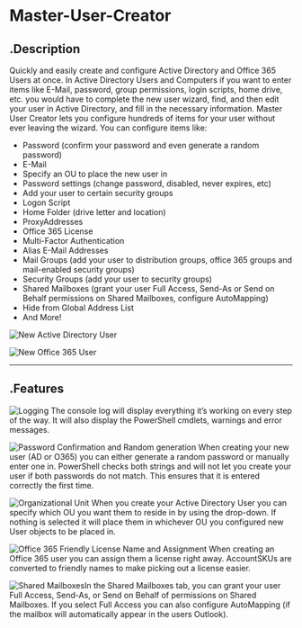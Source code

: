 # Master-User-Creator

## .Description
Quickly and easily create and configure Active Directory and Office 365 Users at once. In Active Directory Users and Computers if you want to enter items like E-Mail, password, group permissions, login scripts, home drive, etc. you would have to complete the new user wizard, find, and then edit your user in Active Directory, and fill in the necessary information. Master User Creator lets you configure hundreds of items for your user without ever leaving the wizard. You can configure items like:
- Password (confirm your password and even generate a random password)
- E-Mail
- Specify an OU to place the new user in
- Password settings (change password, disabled, never expires, etc)
- Add your user to certain security groups
- Logon Script
- Home Folder (drive letter and location)
- ProxyAddresses
- Office 365 License
- Multi-Factor Authentication
- Alias E-Mail Addresses
- Mail Groups (add your user to distribution groups, office 365 groups and mail-enabled security groups)
- Security Groups (add your user to security groups)
- Shared Mailboxes (grant your user Full Access, Send-As or Send on Behalf permissions on Shared Mailboxes, configure AutoMapping)
- Hide from Global Address List
- And More!

![New Active Directory User](http://thelazyadministrator.com/wp-content/uploads/2018/07/Webp.net-gifmaker-2.gif)

![New Office 365 User](http://thelazyadministrator.com/wp-content/uploads/2018/07/Webp.net-gifmaker-3.gif)

___

## .Features

![Logging](http://thelazyadministrator.com/wp-content/uploads/2018/07/ezgif.com-video-to-gif-2.gif)
The console log will display everything it’s working on every step of the way. It will also display the PowerShell cmdlets, warnings and error messages.


![Password Confirmation and Random generation](http://thelazyadministrator.com/wp-content/uploads/2018/07/ezgif.com-video-to-gif-1.gif)
When creating your new user (AD or O365) you can either generate a random password or manually enter one in. PowerShell checks both strings and will not let you create your user if both passwords do not match. This ensures that it is entered correctly the first time.

![Organizational Unit](http://thelazyadministrator.com/wp-content/uploads/2018/07/OU-Place.png)
When you create your Active Directory User you can specify which OU you want them to reside in by using the drop-down. If nothing is selected it will place them in whichever OU you configured new User objects to be placed in.

![Office 365 Friendly License Name and Assignment](http://thelazyadministrator.com/wp-content/uploads/2018/07/O365-License.png)
When creating an Office 365 user you can assign them a license right away. AccountSKUs are converted to friendly names to make picking out a license easier.

![Shared Mailboxes](http://thelazyadministrator.com/wp-content/uploads/2018/07/o365-shared-mailboxes.png)In the Shared Mailboxes tab, you can grant your user Full Access, Send-As, or Send on Behalf of permissions on Shared Mailboxes. If you select Full Access you can also configure AutoMapping (if the mailbox will automatically appear in the users Outlook).
